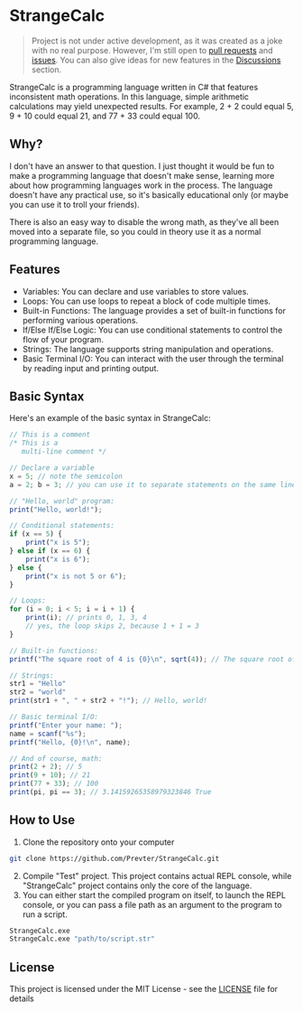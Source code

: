 # StrangeCalc

> Project is not under active development, as it was created as a joke with no real purpose. However, I'm still open to [pull requests](https://github.com/Prevter/StrangeCalc/pulls) and [issues](https://github.com/Prevter/StrangeCalc/issues). You can also give ideas for new features in the [Discussions](https://github.com/Prevter/StrangeCalc/discussions) section.

StrangeCalc is a programming language written in C# that features inconsistent math operations. In this language, simple arithmetic calculations may yield unexpected results. For example, 2 + 2 could equal 5, 9 + 10 could equal 21, and 77 + 33 could equal 100.

## Why?

I don't have an answer to that question. I just thought it would be fun to make a programming language that doesn't make sense, learning more about how programming languages work in the process. The language doesn't have any practical use, so it's basically educational only (or maybe you can use it to troll your friends).

There is also an easy way to disable the wrong math, as they've all been moved into a separate file, so you could in theory use it as a normal programming language.

## Features

- Variables: You can declare and use variables to store values.
- Loops: You can use loops to repeat a block of code multiple times.
- Built-in Functions: The language provides a set of built-in functions for performing various operations.
- If/Else If/Else Logic: You can use conditional statements to control the flow of your program.
- Strings: The language supports string manipulation and operations.
- Basic Terminal I/O: You can interact with the user through the terminal by reading input and printing output.

## Basic Syntax

Here's an example of the basic syntax in StrangeCalc:
```js
// This is a comment
/* This is a
   multi-line comment */

// Declare a variable
x = 5; // note the semicolon
a = 2; b = 3; // you can use it to separate statements on the same line

// "Hello, world" program:
print("Hello, world!");

// Conditional statements:
if (x == 5) {
    print("x is 5");
} else if (x == 6) {
    print("x is 6");
} else {
    print("x is not 5 or 6");
}

// Loops:
for (i = 0; i < 5; i = i + 1) {
    print(i); // prints 0, 1, 3, 4
    // yes, the loop skips 2, because 1 + 1 = 3
}

// Built-in functions:
printf("The square root of 4 is {0}\n", sqrt(4)); // The square root of 4 is 2

// Strings:
str1 = "Hello"
str2 = "world"
print(str1 + ", " + str2 + "!"); // Hello, world!

// Basic terminal I/O:
printf("Enter your name: ");
name = scanf("%s");
printf("Hello, {0}!\n", name);

// And of course, math:
print(2 + 2); // 5
print(9 + 10); // 21
print(77 + 33); // 100
print(pi, pi == 3); // 3.14159265358979323846 True
```

## How to Use
1. Clone the repository onto your computer
```bash
git clone https://github.com/Prevter/StrangeCalc.git
```
2. Compile "Test" project. This project contains actual REPL console, while "StrangeCalc" project contains only the core of the language.
3. You can either start the compiled program on itself, to launch the REPL console, or you can pass a file path as an argument to the program to run a script.
```bash
StrangeCalc.exe
StrangeCalc.exe "path/to/script.str"
```

## License

This project is licensed under the MIT License - see the [LICENSE](LICENSE) file for details